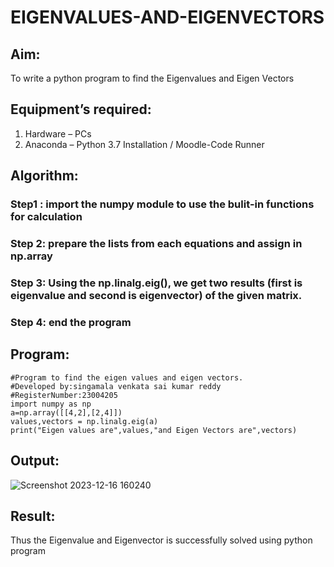 # EIGENVALUES-AND-EIGENVECTORS
## Aim:
To write a python program to find the Eigenvalues and Eigen Vectors
## Equipment’s required:
1. 	Hardware – PCs
2. 	Anaconda – Python 3.7 Installation / Moodle-Code Runner
## Algorithm:
### Step1 : import the numpy module to use the bulit-in functions for calculation
### Step 2: prepare the lists from each equations and assign in np.array
### Step 3: Using the np.linalg.eig(),  we get two results (first is eigenvalue and second is eigenvector) of the given matrix.
### Step 4: end the program

## Program:
```
#Program to find the eigen values and eigen vectors.
#Developed by:singamala venkata sai kumar reddy 
#RegisterNumber:23004205
import numpy as np
a=np.array([[4,2],[2,4]])
values,vectors = np.linalg.eig(a)
print("Eigen values are",values,"and Eigen Vectors are",vectors)

```
## Output:
![Screenshot 2023-12-16 160240](https://github.com/23004205/EIGENVALUES-AND-EIGENVECTORS/assets/138971114/0afbf1c1-5c4e-4a94-ba44-9682229d3764)



## Result:
Thus the Eigenvalue and Eigenvector is successfully solved using python program
